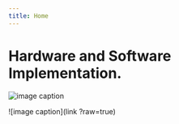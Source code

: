 ```yaml
---
title: Home 
---
```

 
# Hardware and Software Implementation.

![image caption](https://github.com/EGR314-Team-305/Team305.github.io/blob/main/media/MPLABX-MCC-EUSART1.png?raw=true)

![image caption](link ?raw=true)
